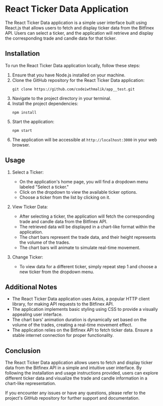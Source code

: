 # React Ticker Data Application

The React Ticker Data application is a simple user interface built using React.js that allows users to fetch and display ticker data from the Bitfinex API. Users can select a ticker, and the application will retrieve and display the corresponding trade and candle data for that ticker.

## Installation

To run the React Ticker Data application locally, follow these steps:

1. Ensure that you have Node.js installed on your machine.
2. Clone the GitHub repository for the React Ticker Data application:
   ```
   git clone https://github.com/codeiwthmalik/app__test.git
   ```
3. Navigate to the project directory in your terminal.
4. Install the project dependencies:
   ```
   npm install
   ```
5. Start the application:
   ```
   npm start
   ```
6. The application will be accessible at `http://localhost:3000` in your web browser.

## Usage

1. Select a Ticker:

   - On the application's home page, you will find a dropdown menu labeled "Select a ticker."
   - Click on the dropdown to view the available ticker options.
   - Choose a ticker from the list by clicking on it.

2. View Ticker Data:

   - After selecting a ticker, the application will fetch the corresponding trade and candle data from the Bitfinex API.
   - The retrieved data will be displayed in a chart-like format within the application.
   - The chart bars represent the trade data, and their height represents the volume of the trades.
   - The chart bars will animate to simulate real-time movement.

3. Change Ticker:
   - To view data for a different ticker, simply repeat step 1 and choose a new ticker from the dropdown menu.

## Additional Notes

- The React Ticker Data application uses Axios, a popular HTTP client library, for making API requests to the Bitfinex API.
- The application implements basic styling using CSS to provide a visually appealing user interface.
- The chart bars' animation duration is dynamically set based on the volume of the trades, creating a real-time movement effect.
- The application relies on the Bitfinex API to fetch ticker data. Ensure a stable internet connection for proper functionality.

## Conclusion

The React Ticker Data application allows users to fetch and display ticker data from the Bitfinex API in a simple and intuitive user interface. By following the installation and usage instructions provided, users can explore different ticker data and visualize the trade and candle information in a chart-like representation.

If you encounter any issues or have any questions, please refer to the project's GitHub repository for further support and documentation.
